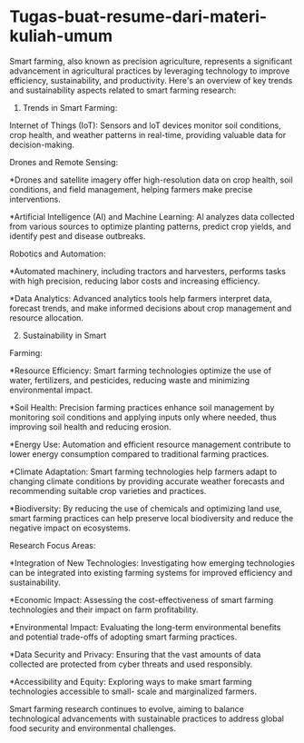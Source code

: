 # Tugas-buat-resume-dari-materi-kuliah-umum
Smart farming, also known as precision agriculture, represents a significant advancement in agricultural practices by leveraging technology to improve efficiency, sustainability, and productivity. Here's an overview of key trends and sustainability aspects related to smart farming research:

1. Trends in Smart Farming:

Internet of Things (IoT): Sensors and loT devices monitor soil conditions, crop health, and weather patterns in real-time, providing valuable data for decision-making.

Drones and Remote Sensing:

*Drones and satellite imagery offer high-resolution data on crop health, soil conditions, and field management, helping farmers make precise interventions.

*Artificial Intelligence (AI) and Machine Learning: Al analyzes data collected from various sources to optimize planting patterns, predict crop yields, and identify pest and disease outbreaks.

Robotics and Automation:

*Automated machinery, including tractors and harvesters, performs tasks with high precision, reducing labor costs and increasing efficiency.

*Data Analytics: Advanced analytics tools help farmers interpret data, forecast trends, and make informed decisions about crop management and resource allocation.

2. Sustainability in Smart

Farming:

*Resource Efficiency: Smart farming technologies optimize the use of water, fertilizers, and pesticides, reducing waste and minimizing environmental impact.

*Soil Health: Precision farming practices enhance soil management by monitoring soil conditions and applying inputs only where needed, thus improving soil health and reducing erosion.

*Energy Use: Automation and efficient resource management contribute to lower energy consumption compared to traditional farming practices.

*Climate Adaptation: Smart farming technologies help farmers adapt to changing climate conditions by providing accurate weather forecasts and recommending suitable crop varieties and practices.

*Biodiversity: By reducing the use of chemicals and optimizing land use, smart farming practices can help preserve local biodiversity and reduce the negative impact on ecosystems.

Research Focus Areas:

*Integration of New Technologies: Investigating how emerging technologies can be integrated into existing farming systems for improved efficiency and sustainability.

*Economic Impact: Assessing the cost-effectiveness of smart farming technologies and their impact on farm profitability.

*Environmental Impact: Evaluating the long-term environmental benefits and potential trade-offs of adopting smart farming practices.

*Data Security and Privacy: Ensuring that the vast amounts of data collected are protected from cyber threats and used responsibly.

*Accessibility and Equity: Exploring ways to make smart farming technologies accessible to small- scale and marginalized farmers.

Smart farming research continues to evolve, aiming to balance technological advancements with sustainable practices to address global food security and environmental challenges.
